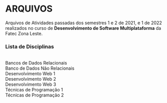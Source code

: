 # ARQUIVOS

Arquivos de Atividades passadas dos semestres 1 e 2 de 2021, e 1 de 2022 realizados no curso de **Desenvolvimento de Software Multiplataforma** da Fatec Zona Leste.
<br>
### Lista de Disciplinas
<br>
Bancos de Dados Relacionais<br>
Banco de Dados Não Relacionais<br>
Desenvolvimento Web 1<br>
Desenvolvimento Web 2<br> 
Desenvolvimento Web 3<br>
Técnicas de Programação 1<br>
Técnicas de Programação 2<br>
